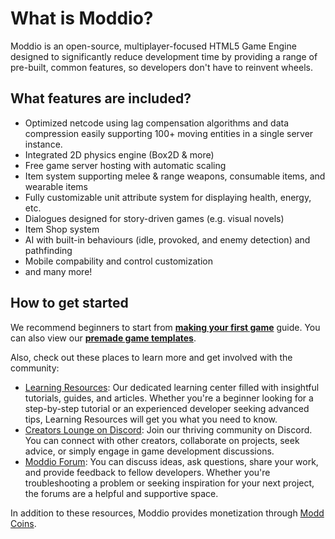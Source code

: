 # What is Moddio?
Moddio is an open-source, multiplayer-focused HTML5 Game Engine designed to significantly reduce development time by providing a range of pre-built, common features, so developers don't have to reinvent wheels.

## What features are included?
- Optimized netcode using lag compensation algorithms and data compression easily supporting 100+ moving entities in a single server instance.
- Integrated 2D physics engine (Box2D & more)
- Free game server hosting with automatic scaling
- Item system supporting melee & range weapons, consumable items, and wearable items
- Fully customizable unit attribute system for displaying health, energy, etc.
- Dialogues designed for story-driven games (e.g. visual novels)
- Item Shop system
- AI with built-in behaviours (idle, provoked, and enemy detection) and pathfinding
- Mobile compability and control customization
- and many more!

## How to get started

We recommend beginners to start from **[making your first game](first-game/making-first-game.md)** guide. You can also view our **[premade game templates](first-game/game-templates.md)**.

Also, check out these places to learn more and get involved with the community:

- [Learning Resources](https://learn.modd.io/?utm_source=moddio_documentation&utm_medium=getting_started_guide&utm_campaign=developer_onboarding): Our dedicated learning center filled with insightful tutorials, guides, and articles. Whether you're a beginner looking for a step-by-step tutorial or an experienced developer seeking advanced tips, Learning Resources will get you what you need to know.
- [Creators Lounge on Discord](https://discord.com/invite/XRe8T7K?utm_source=moddio_documentation&utm_medium=getting_started_guide&utm_campaign=developer_onboarding): Join our thriving community on Discord. You can connect with other creators, collaborate on projects, seek advice, or simply engage in game development discussions.
- [Moddio Forum](https://www.modd.io/forum/?utm_source=moddio_documentation&utm_medium=getting_started_guide&utm_campaign=developer_onboarding): You can discuss ideas, ask questions, share your work, and provide feedback to fellow developers. Whether you're troubleshooting a problem or seeking inspiration for your next project, the forums are a helpful and supportive space.

In addition to these resources, Moddio provides monetization through [Modd Coins](monetization/intro-to-coins.md).
